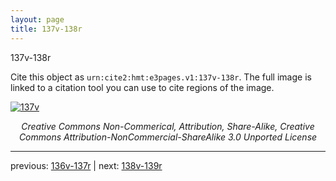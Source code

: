 ```yaml
---
layout: page
title: 137v-138r
---
```


137v-138r

Cite this object as `urn:cite2:hmt:e3pages.v1:137v-138r`.  The full image is linked to a citation tool you can use to cite regions of the image.

[![137v](http://www.homermultitext.org/iipsrv?IIIF=/project/homer/pyramidal/deepzoom/hmt/e3bifolio/v1/E3_137v_138r.tif/full/800,/0/default.jpg)](http://www.homermultitext.org/ict2/?urn=urn:cite2:hmt:e3bifolio.v1:E3_137v_138r) 

<p style="text-align: center; font-style: italic;">Creative Commons Non-Commerical, Attribution, Share-Alike, Creative Commons Attribution-NonCommercial-ShareAlike 3.0 Unported License</p>

---

previous: [136v-137r](../136v-137r/) | next: [138v-139r](../138v-139r/)